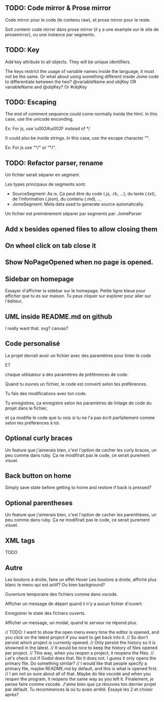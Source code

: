## TODO: Code mirror & Prose mirror

Code mirror pour le code (le contenu raw), et prose mirror pour le reste.

Soit contenir code mirror dans prose mirror (il y a une example sur le site de prosemirror),
ou une instance par segments.

## TODO: Key

Add key attribute to all objects. They will be unique identifiers.

The keys restrict the usage of variable names inside the language, it must not be the same.
Or what about using something different inside Jome code to differentiate between the two?
@variableName and objKey OR variableName and @objKey? Or #objKey

## TODO: Escaping

The end of comment sequence could come normally inside the html. In this case, use the unicode enconding.

Ex: For js, use \u002A\u002F instead of */

It could also be inside strings. In this case, use the escape character "\".

Ex: For js use "\*\/" or "*\/".

## TODO: Refactor parser, rename

Un fichier serait séparer en segment.

Les types principaux de segments sont:

- SourceSegment: As is. Ça peut être du code (.js, .rb, ...), du texte (.txt), de l'information (.json), du contenu (.md), ...
- JomeSegment: Meta data used to generate source automatically.

Un fichier est premièrement séparer par segments par: JomeParser

## Add x besides opened files to allow closing them

## On wheel click on tab close it

## Show NoPageOpened when no page is opened.

## Sidebar on homepage

Essayer d'afficher la sidebar sur le homepage. Petite ligne bleue pour afficher que tu es sur maison. Tu peux cliquer sur explorer pour aller sur l'éditeur.

## UML inside README.md on github

I really want that. svg? canvas?

## Code personalisé

Le projet devrait avoir un fichier avec des paramètres pour linter le code

ET

chaque utilisateur a des paramètres de préférences de code.

Quand tu ouvres un fichier, le code est converti selon tes préférences.

Tu fais des modifications avec ton code.

Tu enregistres, ça enregistre selon les paramètres de lintage de code du projet dans le fichier,

et ça modifie le code que tu vois si tu ne l'a pas écrit parfaitement comme selon tes préférences à toi.

## Optional curly braces

Un feature que j'aimerais bien, c'est l'option de cacher les curly braces, un peu comme dans ruby. Ça ne modifirait pas le code, ce serait
purement visuel.

## Back button on home

Simply save state before getting to home and restore if back is pressed?

## Optional parentheses

Un feature que j'aimerais bien, c'est l'option de cacher les parenthèses, un peu comme dans ruby. Ça ne modifirait pas le code, ce serait
purement visuel.

## XML tags

TODO

## Autre

Les boutons à droite, faire un effet Hover
Les boutons à droite, affiché plus blanc le menu qui est actif? Ou bien background?

Ouverture temporaire des fichiers comme dans vscode.

Afficher un message de départ quand il n'y a aucun fichier d'ouvert.

Enregistrer le state des fichiers ouverts.

Afficher un message, un modal, quand le serveur ne répond plus.








// TODO: I want to show the open menu every time the editor is opened, and you click on the latest project if you want to get back into it.
// So don't persist which project is currently opened.
// Only persist the history so it is showned in the latest.
// It would be nice to keep the history of files opened per project.
// This way, when you reopen a project, it reopens the files.
// Let's check out if Godot does that. No it does not. I guess it only opens the primary file. Do something similar?
// I would like that people specify a primary file, maybe README.md by default, and this is what is opened first.
// I am not so sure about all of that. Maybe do like vscode and when you reopen the program, it reopens the same way as you left it.
Finalement, je pense faire comme vscode. J'aime bien que ça réouvres ton dernier projet par défault. Tu recommences là où tu avais arrêté.
Essayé les 2 et choisir après?